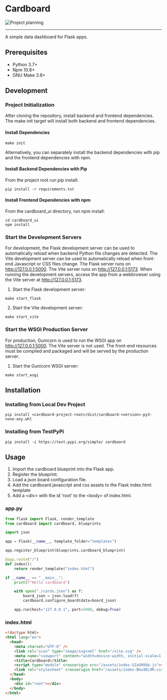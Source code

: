 # Cardboard

![Project planning](https://img.shields.io/badge/status-planning-yellow.svg)

---
A simple data dashboard for Flask apps.


## Prerequisites
- Python 3.7+
- Npm 10.8+
- GNU Make 3.8+


## Development

### Project Initialization
After cloning the repository, install backend and frontend dependencies. The make init target will install both backend and frontend dependencies.

#### Install Dependencies
```
make init
```

Alternatively, you can separately install the backend dependencies with pip and the frontend dependencies with npm.

#### Install Backend Dependencies with Pip
From the project root run pip install:
```
pip install -r requirements.txt
```

#### Install Frontend Dependencies with npm
From the cardboard_ui directory, run npm install:
```
cd cardboard_ui
npm install
```


### Start the Development Servers
For development, the Flask development server can be used to automatically reload when backend Python file changes are detected.  The Vite development server can be used to automatically reload when front-end Javascript or CSS files change.  The Flask server runs on http://127.0.0.1:5000.  The Vite server runs on http://127.0.0.1:5173.  When running the development servers, access the app from a webbrowser using the Vite server at http://127.0.0.1:5173.

1. Start the Flask development server:

```
make start_flask
```

2. Start the Vite development server:

```
make start_vite
```

### Start the WSGI Production Server
For production, Gunicorn is used to run the WSGI app on http://127.0.0.1:5000.  The Vite server is not used.  The front-end resources must be compiled and packaged and will be served by the production server.

1. Start the Gunicorn WSGI server:

```
make start_wsgi
```


## Installation

### Installing from Local Dev Project
```
pip install <cardboard-project-root>/dist/cardboard-<version>-py3-none-any.whl
```

### Installing from TestPyPi
```
pip install -i https://test.pypi.org/simple/ cardboard
```

## Usage

1. Import the cardboard blueprint into the Flask app.
2. Register the blueprint.
3. Load a json board configuration file.
4. Add the cardboard javascript and css assets to the Flask index.html template
5. Add a \<div> with the id 'root' to the \<body> of index.html.

### app.py
```python
from flask import Flask, render_template
from cardboard import cardboard, blueprints

import json

app = Flask(__name__, template_folder="templates")

app.register_blueprint(blueprints.cardboard_blueprint)

@app.route("/")
def index():
    return render_template("index.html")

if __name__ == "__main__":
    print(f"Hello cardboard")

    with open("./cards.json") as f:
        board_json = json.load(f)
        cardboard.configure_board(data=board_json)

    app.run(host="127.0.0.1", port=5000, debug=True)

```

### index.html
```html
<!doctype html>
<html lang="en">
  <head>
    <meta charset="UTF-8" />
    <link rel="icon" type="image/svg+xml" href="/vite.svg" />
    <meta name="viewport" content="width=device-width, initial-scale=1.0" />
    <title>Cardboard</title>
    <script type="module" crossorigin src="/assets/index-SZaSMXbb.js"></script>
    <link rel="stylesheet" crossorigin href="/assets/index-BmzdEL9M.css">
  </head>
  <body>
    <div id="root"></div>
  </body>
</html>

```